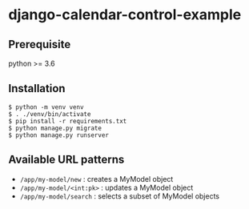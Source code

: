 # django-calendar-control-example

## Prerequisite

python >= 3.6

## Installation

```
$ python -m venv venv
$ . ./venv/bin/activate
$ pip install -r requirements.txt
$ python manage.py migrate
$ python manage.py runserver
```

## Available URL patterns

* `/app/my-model/new` : creates a MyModel object
* `/app/my-model/<int:pk>` : updates a MyModel object
* `/app/my-model/search` : selects a subset of MyModel objects
